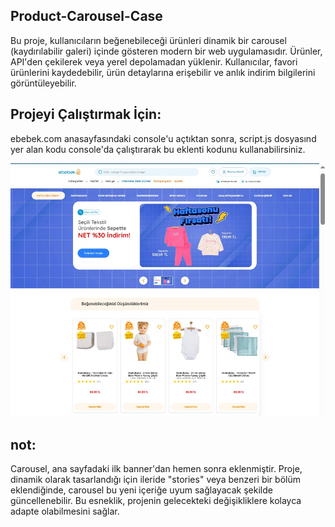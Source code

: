 ## Product-Carousel-Case
Bu proje, kullanıcıların beğenebileceği ürünleri dinamik bir carousel (kaydırılabilir galeri) içinde gösteren modern bir web uygulamasıdır. 
Ürünler, API'den çekilerek veya yerel depolamadan yüklenir. Kullanıcılar, favori ürünlerini kaydedebilir, ürün detaylarına erişebilir ve anlık indirim bilgilerini görüntüleyebilir.

## Projeyi Çalıştırmak İçin:
ebebek.com anasayfasındaki console'u açtıktan sonra, script.js dosyasınd yer alan kodu console'da çalıştırarak bu eklenti kodunu kullanabilirsiniz.

![Proje Ekran Görüntüsü](ss.jpg)

## not:
Carousel, ana sayfadaki ilk banner'dan hemen sonra eklenmiştir. 
Proje, dinamik olarak tasarlandığı için ileride "stories" veya benzeri bir bölüm eklendiğinde, carousel bu yeni içeriğe uyum sağlayacak şekilde güncellenebilir. 
Bu esneklik, projenin gelecekteki değişikliklere kolayca adapte olabilmesini sağlar.

